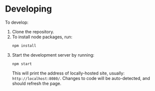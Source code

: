 <!-- @format -->

# Developing

To develop:

1. Clone the repository.
1. To install node packages, run:
   ```sh
   npm install
   ```
1. Start the development server by running:
   ```sh
   npm start
   ```
   This will print the address of locally-hosted site, usually: `http://localhost:8080/`.
   Changes to code will be auto-detected, and should refresh the page.
